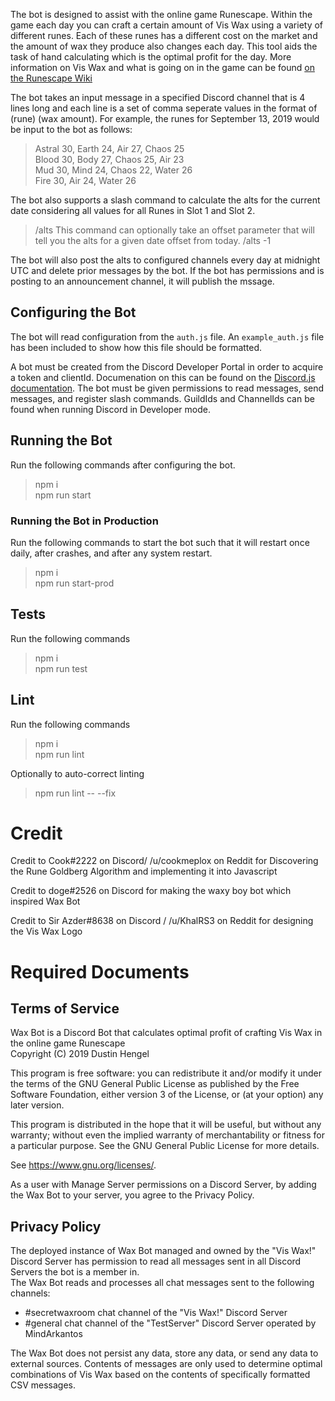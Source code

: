 The bot is designed to assist with the online game Runescape. Within the game each day you can craft a certain amount of Vis Wax using a variety of different runes. Each of these runes has a different cost on the market and the amount of wax they produce also changes each day. This tool aids the task of hand calculating which is the optimal profit for the day. More information on Vis Wax and what is going on in the game can be found [on the Runescape Wiki](https://runescape.wiki/w/Rune_Goldberg_Machine)

The bot takes an input message in a specified Discord channel that is 4 lines long and each line is a set of comma seperate values in the format of (rune) (wax amount).
For example, the runes for September 13, 2019 would be input to the bot as follows:
>Astral 30, Earth 24, Air 27, Chaos 25  
>Blood 30, Body 27, Chaos 25, Air 23  
>Mud 30, Mind 24, Chaos 22, Water 26  
>Fire 30, Air 24, Water 26  

The bot also supports a slash command to calculate the alts for the current date considering all values for all Runes in Slot 1 and Slot 2.
> /alts
This command can optionally take an offset parameter that will tell you the alts for a given date offset from today.
> /alts -1

The bot will also post the alts to configured channels every day at midnight UTC and delete prior messages by the bot. If the bot has permissions and is posting to an announcement channel, it will publish the mssage.

## Configuring the Bot

The bot will read configuration from the `auth.js` file. An `example_auth.js` file has been included to show how this file should be formatted.

A bot must be created from the Discord Developer Portal in order to acquire a token and clientId. Documenation on this can be found on the [Discord.js documentation](https://discordjs.guide/preparations/setting-up-a-bot-application.html). The bot must be given permissions to read messages, send messages, and register slash commands. GuildIds and ChannelIds can be found when running Discord in Developer mode.

## Running the Bot

Run the following commands after configuring the bot.
>npm i  
>npm run start  


### Running the Bot in Production

Run the following commands to start the bot such that it will restart once daily, after crashes, and after any system restart.
> npm i  
> npm run start-prod  

## Tests

Run the following commands
> npm i  
> npm run test  

## Lint

Run the following commands
> npm i  
> npm run lint

Optionally to auto-correct linting
> npm run lint -- --fix  

# Credit

Credit to Cook#2222 on Discord/ /u/cookmeplox on Reddit for Discovering the Rune Goldberg Algorithm and implementing it into Javascript

Credit to doge#2526 on Discord for making the waxy boy bot which inspired Wax Bot

Credit to Sir Azder#8638 on Discord / /u/KhalRS3 on Reddit for designing the Vis Wax Logo

# Required Documents

## Terms of Service

Wax Bot is a Discord Bot that calculates optimal profit of crafting Vis Wax in the online game Runescape  
Copyright (C) 2019 Dustin Hengel

This program is free software: you can redistribute it and/or modify it under the terms of the GNU General Public License as published by the Free Software Foundation, either version 3 of the License, or (at your option) any later version.

This program is distributed in the hope that it will be useful, but without any warranty; without even the implied warranty of merchantability or fitness for a particular purpose. See the GNU General Public License for more details.

See https://www.gnu.org/licenses/.

As a user with Manage Server permissions on a Discord Server, by adding the Wax Bot to your server, you agree to the Privacy Policy.

## Privacy Policy

The deployed instance of Wax Bot managed and owned by the "Vis Wax!" Discord Server has permission to read all messages sent in all Discord Servers the bot is a member in.  
The Wax Bot reads and processes all chat messages sent to the following channels:  
* #secretwaxroom chat channel of the "Vis Wax!" Discord Server  
* #general chat channel of the "TestServer" Discord Server operated by MindArkantos

The Wax Bot does not persist any data, store any data, or send any data to external sources. Contents of messages are only used to determine optimal combinations of Vis Wax based on the contents of specifically formatted CSV messages.  

